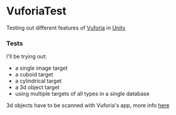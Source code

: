 # VuforiaTest
Testing out different features of [Vuforia](http://vuforia.com) in [Unity](http://unity3d.com)

### Tests
I'll be trying out:

* a single image target
* a cuboid target
* a cylindrical target
* a 3d object target
* using multiple targets of all types in a single database

3d objects have to be scanned with Vuforia's app, more info [here](https://library.vuforia.com/articles/Training/Vuforia-Object-Scanner-Users-Guide)
